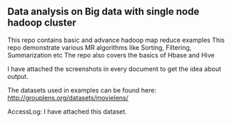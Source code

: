 ## Data analysis on Big data with single node hadoop cluster 
This repo contains basic and advance hadoop map reduce examples
This repo demonstrate various MR algorithms like Sorting, Filtering, Summarization etc
The repo also covers the basics of Hbase and Hive

I have attached the screenshots in every document to get the idea about output.

The datasets used in examples can be found here:
http://grouplens.org/datasets/movielens/

AccessLog:
I have attached this dataset.

